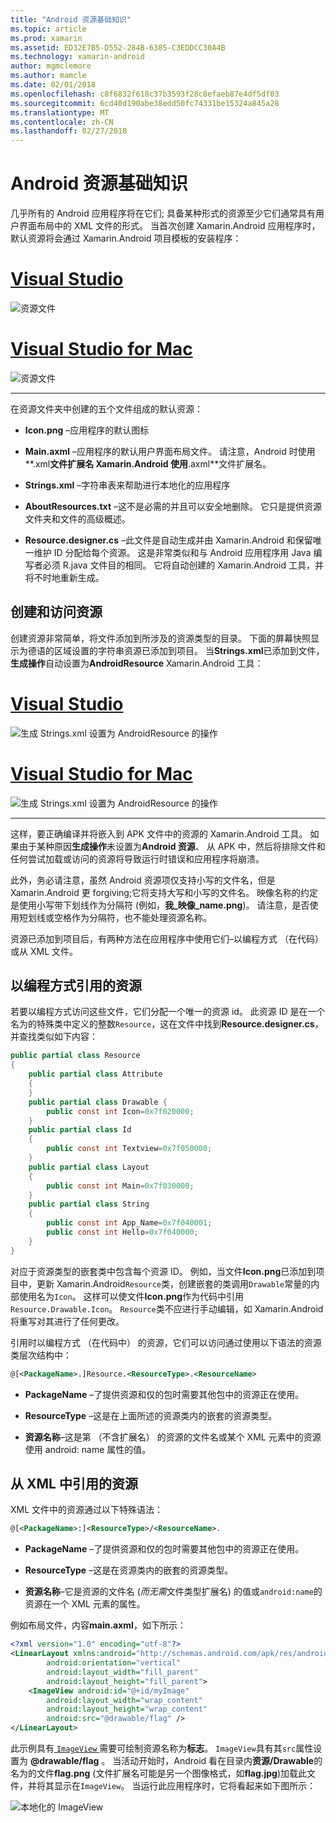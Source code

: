 ```yaml
---
title: "Android 资源基础知识"
ms.topic: article
ms.prod: xamarin
ms.assetid: ED32E7B5-D552-284B-6385-C3EDDCC30A4B
ms.technology: xamarin-android
author: mgmclemore
ms.author: mamcle
ms.date: 02/01/2018
ms.openlocfilehash: c8f6832f618c37b3593f28c8efaeb87e4df5df03
ms.sourcegitcommit: 6cd40d190abe38edd50fc74331be15324a845a28
ms.translationtype: MT
ms.contentlocale: zh-CN
ms.lasthandoff: 02/27/2018
---
```

# <a name="android-resource-basics"></a>Android 资源基础知识

几乎所有的 Android 应用程序将在它们; 具备某种形式的资源至少它们通常具有用户界面布局中的 XML 文件的形式。 当首次创建 Xamarin.Android 应用程序时，默认资源将会通过 Xamarin.Android 项目模板的安装程序：

# <a name="visual-studiotabvswin"></a>[Visual Studio](#tab/vswin)

![资源文件](android-resource-basics-images/01-resource-files-vs.png)
 
# <a name="visual-studio-for-mactabvsmac"></a>[Visual Studio for Mac](#tab/vsmac)

![资源文件](android-resource-basics-images/01-resource-files-xs.png)
 
-----

在资源文件夹中创建的五个文件组成的默认资源：

-  **Icon.png** &ndash;应用程序的默认图标

-  **Main.axml** &ndash;应用程序的默认用户界面布局文件。 请注意，Android 时使用**.xml**文件扩展名 Xamarin.Android 使用**.axml**文件扩展名。

-  **Strings.xml** &ndash;字符串表来帮助进行本地化的应用程序

-  **AboutResources.txt** &ndash;这不是必需的并且可以安全地删除。 它只是提供资源文件夹和文件的高级概述。

-  **Resource.designer.cs** &ndash;此文件是自动生成并由 Xamarin.Android 和保留唯一维护 ID 分配给每个资源。 这是非常类似和与 Android 应用程序用 Java 编写者必须 R.java 文件目的相同。 它将自动创建的 Xamarin.Android 工具，并将不时地重新生成。

<a name="Creating_and_Accessing_Resources" />

## <a name="creating-and-accessing-resources"></a>创建和访问资源

创建资源非常简单，将文件添加到所涉及的资源类型的目录。 下面的屏幕快照显示为德语的区域设置的字符串资源已添加到项目。 当**Strings.xml**已添加到文件，**生成操作**自动设置为**AndroidResource** Xamarin.Android 工具：

# <a name="visual-studiotabvswin"></a>[Visual Studio](#tab/vswin)

![生成 Strings.xml 设置为 AndroidResource 的操作](android-resource-basics-images/02-build-action-vs.png)
 
# <a name="visual-studio-for-mactabvsmac"></a>[Visual Studio for Mac](#tab/vsmac)

![生成 Strings.xml 设置为 AndroidResource 的操作](android-resource-basics-images/02-build-action-xs.png)
 
-----
 

这样，要正确编译并将嵌入到 APK 文件中的资源的 Xamarin.Android 工具。 如果由于某种原因**生成操作**未设置为**Android 资源**、 从 APK 中，然后将排除文件和任何尝试加载或访问的资源将导致运行时错误和应用程序将崩溃。

此外，务必请注意，虽然 Android 资源项仅支持小写的文件名，但是 Xamarin.Android 更 forgiving;它将支持大写和小写的文件名。 映像名称的约定是使用小写带下划线作为分隔符 (例如，**我\_映像\_name.png**)。 请注意，是否使用短划线或空格作为分隔符，也不能处理资源名称。

资源已添加到项目后，有两种方法在应用程序中使用它们&ndash;以编程方式 （在代码） 或从 XML 文件。

<a name="Referencing_Resources_Programmatically" />

## <a name="referencing-resources-programmatically"></a>以编程方式引用的资源

若要以编程方式访问这些文件，它们分配一个唯一的资源 id。 此资源 ID 是在一个名为的特殊类中定义的整数`Resource`，这在文件中找到**Resource.designer.cs**，并查找类似如下内容：

```csharp
public partial class Resource
{
    public partial class Attribute
    {
    }
    public partial class Drawable {
        public const int Icon=0x7f020000;
    }
    public partial class Id
    {
        public const int Textview=0x7f050000;
    }
    public partial class Layout
    {
        public const int Main=0x7f030000;
    }
    public partial class String
    {
        public const int App_Name=0x7f040001;
        public const int Hello=0x7f040000;
    }
}
```

对应于资源类型的嵌套类中包含每个资源 ID。 例如，当文件**Icon.png**已添加到项目中，更新 Xamarin.Android`Resource`类，创建嵌套的类调用`Drawable`常量的内部使用名为`Icon`。
这样可以使文件**Icon.png**作为代码中引用`Resource.Drawable.Icon`。 `Resource`类不应进行手动编辑，如 Xamarin.Android 将重写对其进行了任何更改。

引用时以编程方式 （在代码中） 的资源，它们可以访问通过使用以下语法的资源类层次结构中：

```xml
@[<PackageName>.]Resource.<ResourceType>.<ResourceName>
```

-  **PackageName** &ndash;了提供资源和仅的包时需要其他包中的资源正在使用。

-  **ResourceType** &ndash;这是在上面所述的资源类内的嵌套的资源类型。

-  **资源名称**&ndash;这是第 （不含扩展名） 的资源的文件名或某个 XML 元素中的资源使用 android: name 属性的值。

<a name="Referencing_Resources_from_XML" />

## <a name="referencing-resources-from-xml"></a>从 XML 中引用的资源

XML 文件中的资源通过以下特殊语法：

```xml
@[<PackageName>:]<ResourceType>/<ResourceName>.
```

-  **PackageName** &ndash;了提供资源和仅的包时需要其他包中的资源正在使用。

-  **ResourceType** &ndash;这是在资源类内的嵌套的资源类型。

-  **资源名称**&ndash;它是资源的文件名 (*而无需*文件类型扩展名) 的值或`android:name`的资源在一个 XML 元素的属性。

例如布局文件，内容**main.axml**，如下所示：

```xml
<?xml version="1.0" encoding="utf-8"?>
<LinearLayout xmlns:android="http://schemas.android.com/apk/res/android"
        android:orientation="vertical"
        android:layout_width="fill_parent"
        android:layout_height="fill_parent">
    <ImageView android:id="@+id/myImage"
        android:layout_width="wrap_content"
        android:layout_height="wrap_content"
        android:src="@drawable/flag" />
</LinearLayout>
```

此示例具有[ `ImageView` ](https://developer.xamarin.com/recipes/android/controls/imageview)需要可绘制资源名称为**标志**。 `ImageView`具有其`src`属性设置为 **@drawable/flag** 。 当活动开始时，Android 看在目录内**资源/Drawable**的名为的文件**flag.png** (文件扩展名可能是另一个图像格式，如**flag.jpg**)加载此文件，并将其显示在`ImageView`。
当运行此应用程序时，它将看起来如下图所示：

![本地化的 ImageView](android-resource-basics-images/03-localized-screenshot.png)

